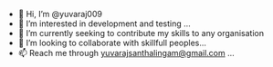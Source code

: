 - 👋 Hi, I’m @yuvaraj009
- 👀 I’m interested in development and testing ...
- 🌱 I’m currently seeking to contribute my skills to any organisation
- 💞️ I’m looking to collaborate with skillfull peoples...
- 📫 Reach me through yuvarajsanthalingam@gmail.com ...

<!---
yuvaraj009/yuvaraj009 is a ✨ special ✨ repository because its `README.md` (this file) appears on your GitHub profile.
You can click the Preview link to take a look at your changes.
--->
